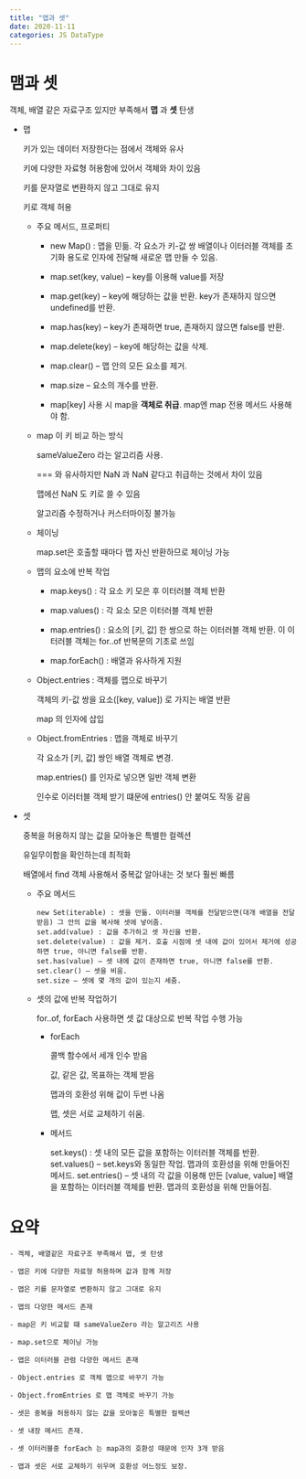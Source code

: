 ```yaml
---
title: "맵과 셋"
date: 2020-11-11
categories: JS DataType
---
```


# 맴과 셋

객체, 배열 같은 자료구조 있지만 부족해서 **맵** 과 **셋** 탄생

- 맵

  키가 있는 데이터 저장한다는 점에서 객체와 유사

  키에 다양한 자료형 허용함에 있어서 객체와 차이 있음

  키를 문자열로 변환하지 않고 그대로 유지

  키로 객체 허용

  - 주요 메서드, 프로퍼티

    - new Map() : 맵을 민듦. 각 요소가 키-값 쌍 배열이나 이터러블 객체를 초기화 용도로 인자에 전달해 새로운 맵 만들 수 있음.

    - map.set(key, value) – key를 이용해 value를 저장

    - map.get(key) – key에 해당하는 값을 반환. key가 존재하지 않으면 undefined를 반환.

    - map.has(key) – key가 존재하면 true, 존재하지 않으면 false를 반환.

    - map.delete(key) – key에 해당하는 값을 삭제.

    - map.clear() – 맵 안의 모든 요소를 제거.

    - map.size – 요소의 개수를 반환.

    - map[key] 사용 시 map을 **객체로 취급**. map엔 map 전용 메서드 사용해야 함.

  - map 이 키 비교 하는 방식

    sameValueZero 라는 알고리즘 사용.

    === 와 유사하지만 NaN 과 NaN 같다고 취급하는 것에서 차이 있음

    맵에선 NaN 도 키로 쓸 수 있음

    알고리즘 수정하거나 커스터마이징 불가능

  - 체이닝

    map.set은 호출할 때마다 맵 자신 반환하므로 체이닝 가능

  - 맵의 요소에 반복 작업

    - map.keys() : 각 요소 키 모은 후 이터러블 객체 반환

    - map.values() : 각 요소 모은 이터러블 객체 반환

    - map.entries() : 요소의 [키, 값] 한 쌍으로 하는 이터러블 객체 반환. 이 이터러블 객체는 for..of 반복문의 기초로 쓰임

    - map.forEach() : 배열과 유사하게 지원

  - Object.entries : 객체를 맵으로 바꾸기

    객체의 키-값 쌍을 요소([key, value]) 로 가지는 배열 반환

    map 의 인자에 삽입

  - Object.fromEntries : 맵을 객체로 바꾸기

    각 요소가 [키, 값] 쌍인 배열 객체로 변경.

    map.entries() 를 인자로 넣으면 일반 객체 변환

    인수로 이러터블 객체 받기 떄문에 entries() 안 붙여도 작동 같음

- 셋

  중복을 허용하지 않는 값을 모아놓은 특별한 컬렉션

  유일무이함을 확인하는데 최적화

  배열에서 find 객체 사용해서 중복값 알아내는 것 보다 훨씬 빠름

  - 주요 메서드

        new Set(iterable) : 셋을 만듦. 이터러블 객체를 전달받으면(대개 배열을 전달받음) 그 안의 값을 복사해 셋에 넣어줌.
        set.add(value) : 값을 추가하고 셋 자신을 반환.
        set.delete(value) : 값을 제거. 호출 시점에 셋 내에 값이 있어서 제거에 성공하면 true, 아니면 false를 반환.
        set.has(value) – 셋 내에 값이 존재하면 true, 아니면 false를 반환.
        set.clear() – 셋을 비움.
        set.size – 셋에 몇 개의 값이 있는지 세줌.

  - 셋의 값에 반복 작업하기

    for..of, forEach 사용하면 셋 값 대상으로 반복 작업 수행 가능

    - forEach

      콜백 함수에서 세개 인수 받음

      값, 같은 값, 목표하는 객체 받음

      맵과의 호환성 위해 값이 두번 나옴

      맵, 셋은 서로 교체하기 쉬움.

    - 메서드

      set.keys() : 셋 내의 모든 값을 포함하는 이터러블 객체를 반환.
      set.values() – set.keys와 동일한 작업. 맵과의 호환성을 위해 만들어진 메서드.
      set.entries() – 셋 내의 각 값을 이용해 만든 [value, value] 배열을 포함하는 이터러블 객체를 반환. 맵과의 호환성을 위해 만들어짐.

# 요약

    - 겍체, 배열같은 자료구조 부족해서 맵, 셋 탄생

    - 맵은 키에 다양한 자료형 허용하며 값과 함께 저장

    - 맵은 키를 문자열로 변환하지 않고 그대로 유지

    - 맵의 다양한 메서드 존재

    - map은 키 비교할 떄 sameValueZero 라는 알고리즈 사용

    - map.set으로 체이닝 가능

    - 맵은 이터러블 관렴 다양한 메서드 존재

    - Object.entries 로 객체 맵으로 바꾸기 가능

    - Object.fromEntries 로 맵 객체로 바꾸기 가능

    - 셋은 중복을 허용하지 않는 값을 모아놓은 특별한 컬렉션

    - 셋 내장 메서드 존재.

    - 셋 이터러블중 forEach 는 map과의 호환성 때문에 인자 3개 받음

    - 맵과 셋은 서로 교체하기 쉬우며 호환성 어느정도 보장.
